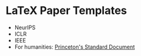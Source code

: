 # LaTeX Paper Templates  

- NeurIPS
- ICLR
- IEEE
- For humanities: [Princeton's Standard Document](https://www.overleaf.com/latex/templates/standard-document/xhwhmfdcxhhj)
